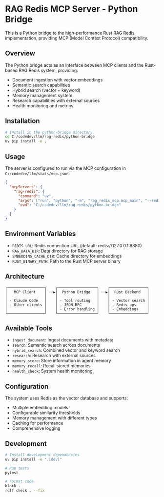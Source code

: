 # RAG Redis MCP Server - Python Bridge

This is a Python bridge to the high-performance Rust RAG Redis implementation, providing MCP (Model Context Protocol) compatibility.

## Overview

The Python bridge acts as an interface between MCP clients and the Rust-based RAG Redis system, providing:

- Document ingestion with vector embeddings
- Semantic search capabilities
- Hybrid search (vector + keyword)
- Memory management system
- Research capabilities with external sources
- Health monitoring and metrics

## Installation

```bash
# Install in the python-bridge directory
cd C:/codedev/llm/rag-redis/python-bridge
uv pip install -e .
```

## Usage

The server is configured to run via the MCP configuration in `C:/codedev/llm/stats/mcp.json`:

```json
{
  "mcpServers": {
    "rag-redis": {
      "command": "uv",
      "args": ["run", "python", "-m", "rag_redis_mcp.mcp_main", "--redis-url", "${env:REDIS_URL}", "--log-level", "error"],
      "cwd": "C:/codedev/llm/rag-redis/python-bridge"
    }
  }
}
```

## Environment Variables

- `REDIS_URL`: Redis connection URL (default: redis://127.0.0.1:6380)
- `RAG_DATA_DIR`: Data directory for RAG storage
- `EMBEDDING_CACHE_DIR`: Cache directory for embeddings
- `RUST_BINARY_PATH`: Path to the Rust MCP server binary

## Architecture

```
┌─────────────────┐    ┌──────────────────┐    ┌─────────────────┐
│   MCP Client    │ ──▶│  Python Bridge   │ ──▶│  Rust Backend   │
│                 │    │                  │    │                 │
│ - Claude Code   │    │ - Tool routing   │    │ - Vector search │
│ - Other clients │    │ - JSON-RPC       │    │ - Redis ops     │
│                 │    │ - Error handling │    │ - Embeddings    │
└─────────────────┘    └──────────────────┘    └─────────────────┘
```

## Available Tools

- `ingest_document`: Ingest documents with metadata
- `search`: Semantic search across documents
- `hybrid_search`: Combined vector and keyword search
- `research`: Research with external sources
- `memory_store`: Store information in agent memory
- `memory_recall`: Recall stored memories
- `health_check`: System health monitoring

## Configuration

The system uses Redis as the vector database and supports:

- Multiple embedding models
- Configurable similarity thresholds
- Memory management with different types
- Caching for performance
- Comprehensive logging

## Development

```bash
# Install development dependencies
uv pip install -e ".[dev]"

# Run tests
pytest

# Format code
black .
ruff check . --fix
```